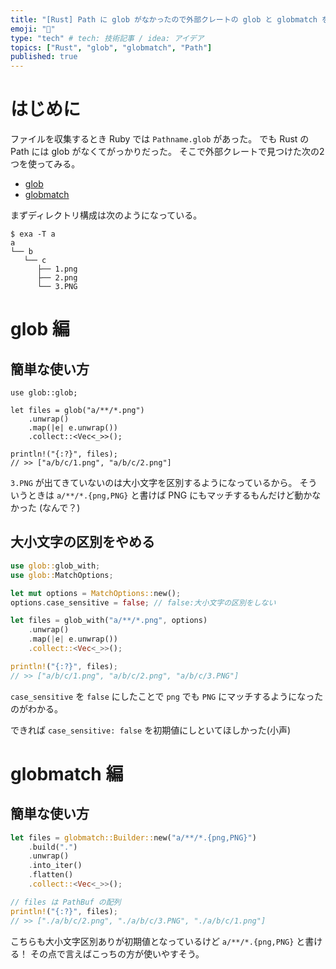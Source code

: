 ```yaml
---
title: "[Rust] Path に glob がなかったので外部クレートの glob と globmatch を使ってみた"
emoji: "🍣"
type: "tech" # tech: 技術記事 / idea: アイデア
topics: ["Rust", "glob", "globmatch", "Path"]
published: true
---
```


# はじめに

ファイルを収集するとき Ruby では `Pathname.glob` があった。
でも Rust の Path には glob がなくてがっかりだった。
そこで外部クレートで見つけた次の2つを使ってみる。

- [glob](https://docs.rs/glob)
- [globmatch](https://docs.rs/globmatch)

まずディレクトリ構成は次のようになっている。

```shell
$ exa -T a
a
└── b
   └── c
      ├── 1.png
      ├── 2.png
      └── 3.PNG
```

# glob 編

## 簡単な使い方

```rust:
use glob::glob;

let files = glob("a/**/*.png")
    .unwrap()
    .map(|e| e.unwrap())
    .collect::<Vec<_>>();

println!("{:?}", files);
// >> ["a/b/c/1.png", "a/b/c/2.png"]
```

`3.PNG` が出てきていないのは大小文字を区別するようになっているから。
そういうときは `a/**/*.{png,PNG}` と書けば PNG にもマッチするもんだけど動かなかった (なんで？)

## 大小文字の区別をやめる

```rust
use glob::glob_with;
use glob::MatchOptions;

let mut options = MatchOptions::new();
options.case_sensitive = false; // false:大小文字の区別をしない

let files = glob_with("a/**/*.png", options)
    .unwrap()
    .map(|e| e.unwrap())
    .collect::<Vec<_>>();

println!("{:?}", files);
// >> ["a/b/c/1.png", "a/b/c/2.png", "a/b/c/3.PNG"]
```

`case_sensitive` を `false` にしたことで `png` でも `PNG` にマッチするようになったのがわかる。

できれば `case_sensitive: false` を初期値にしといてほしかった(小声)

# globmatch 編

## 簡単な使い方

```rust
let files = globmatch::Builder::new("a/**/*.{png,PNG}")
    .build(".")
    .unwrap()
    .into_iter()
    .flatten()
    .collect::<Vec<_>>();

// files は PathBuf の配列
println!("{:?}", files);
// >> ["./a/b/c/2.png", "./a/b/c/3.PNG", "./a/b/c/1.png"]
```

こちらも大小文字区別ありが初期値となっているけど `a/**/*.{png,PNG}` と書ける！
その点で言えばこっちの方が使いやすそう。
